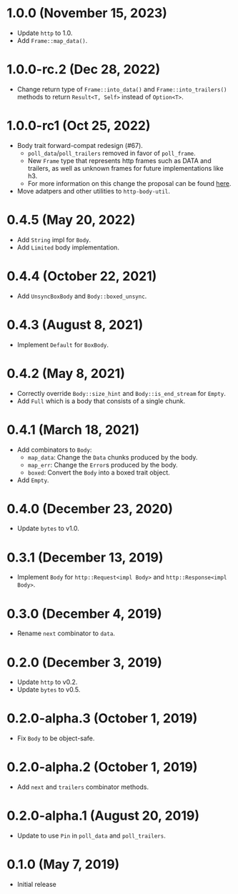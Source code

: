 # 1.0.0 (November 15, 2023)

- Update `http` to 1.0.
- Add `Frame::map_data()`.

# 1.0.0-rc.2 (Dec 28, 2022)

- Change return type of `Frame::into_data()` and `Frame::into_trailers()` methods to return `Result<T, Self>` instead of `Option<T>`.

# 1.0.0-rc1 (Oct 25, 2022)

- Body trait forward-compat redesign (#67).
    - `poll_data`/`poll_trailers` removed in favor of `poll_frame`.
    - New `Frame` type that represents http frames such as DATA and trailers, as
        well as unknown frames for future implementations like h3.
    - For more information on this change the proposal can be found
        [here](https://github.com/hyperium/hyper/issues/2840).
- Move adatpers and other utilities to `http-body-util`.

# 0.4.5 (May 20, 2022)

- Add `String` impl for `Body`.
- Add `Limited` body implementation.

# 0.4.4 (October 22, 2021)

- Add `UnsyncBoxBody` and `Body::boxed_unsync`.

# 0.4.3 (August 8, 2021)

- Implement `Default` for `BoxBody`.

# 0.4.2 (May 8, 2021)

- Correctly override `Body::size_hint` and `Body::is_end_stream` for `Empty`.
- Add `Full` which is a body that consists of a single chunk.

# 0.4.1 (March 18, 2021)

- Add combinators to `Body`:
  - `map_data`: Change the `Data` chunks produced by the body.
  - `map_err`: Change the `Error`s produced by the body.
  - `boxed`: Convert the `Body` into a boxed trait object.
- Add `Empty`.

# 0.4.0 (December 23, 2020)

- Update `bytes` to v1.0.

# 0.3.1 (December 13, 2019)

- Implement `Body` for `http::Request<impl Body>` and `http::Response<impl Body>`.

# 0.3.0 (December 4, 2019)

- Rename `next` combinator to `data`.

# 0.2.0 (December 3, 2019)

- Update `http` to v0.2.
- Update `bytes` to v0.5.

# 0.2.0-alpha.3 (October 1, 2019)

- Fix `Body` to be object-safe.

# 0.2.0-alpha.2 (October 1, 2019)

- Add `next` and `trailers` combinator methods.

# 0.2.0-alpha.1 (August 20, 2019)

- Update to use `Pin` in `poll_data` and `poll_trailers`.

# 0.1.0 (May 7, 2019)

- Initial release

